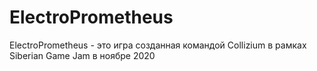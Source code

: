 # ElectroPrometheus

ElectroPrometheus - это игра созданная командой Collizium в рамках Siberian Game Jam в ноябре 2020
